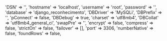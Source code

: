 'DSN'          => '',
'hostname'     => 'localhost',
'username'     => 'root',
'password'     => '',
'database'     => 'django_reconhecimento',
'DBDriver'     => 'MySQLi',
'DBPrefix'     => '',
'pConnect'     => false,
'DBDebug'      => true,
'charset'      => 'utf8mb4',
'DBCollat'     => 'utf8mb4_general_ci',
'swapPre'      => '',
'encrypt'      => false,
'compress'     => false,
'strictOn'     => false,
'failover'     => [],
'port'         => 3306,
'numberNative' => false,
'foundRows'    => false,
